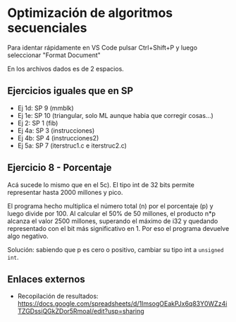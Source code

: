 # Optimización de algoritmos secuenciales
Para identar rápidamente en VS Code pulsar Ctrl+Shift+P y luego seleccionar "Format Document"

En los archivos dados es de 2 espacios.

## Ejercicios iguales que en SP
* Ej 1d: SP 9 (mmblk)
* Ej 1e: SP 10 (triangular, solo ML aunque habia que corregir cosas...)
* Ej 2: SP 1 (fib)
* Ej 4a: SP 3 (instrucciones)
* Ej 4b: SP 4 (instrucciones2)
* Ej 5a: SP 7 (iterstruc1.c e iterstruc2.c)

## Ejercicio 8 - Porcentaje
Acá sucede lo mismo que en el 5c). El tipo int de 32 bits permite representar hasta 2000 millones y pico.

El programa hecho multiplica el número total (n) por el porcentaje (p) y luego divide por 100. Al calcular el 50% de 50 millones, el producto n*p alcanza el valor 2500 millones, superando el máximo de i32 y quedando representado con el bit más significativo en 1. Por eso el programa devuelve algo negativo.

Solución: sabiendo que p es cero o positivo, cambiar su tipo int a ```unsigned int```.

## Enlaces externos
* Recopilación de resultados: https://docs.google.com/spreadsheets/d/1ImsogOEakPJx6q83Y0WZz4iTZGDssiQGkZDor5RmoaI/edit?usp=sharing
